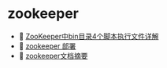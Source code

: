 # zookeeper

- 📄 [ZooKeeper中bin目录4个脚本执行文件详解](zookeeper/ZooKeeper中bin目录4个脚本执行文件详解.md)
- 📄 [zookeeper 部署](zookeeper/zookeeper%20部署.md)
- 📄 [zookeeper文档摘要](zookeeper/zookeeper文档摘要.md)

‍
